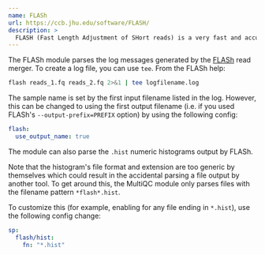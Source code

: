 ```yaml
---
name: FLASh
url: https://ccb.jhu.edu/software/FLASH/
description: >
  FLASH (Fast Length Adjustment of SHort reads) is a very fast and accurate software tool to merge paired-end reads from NGS data.
---
```


The FLASh module parses the log messages generated by the [FLASh](https://ccb.jhu.edu/software/FLASH/) read merger. To create a log file, you can use `tee`. From the FLASh help:

```bash
flash reads_1.fq reads_2.fq 2>&1 | tee logfilename.log
```

The sample name is set by the first input filename listed in the log. However, this can be changed to using the first output filename (i.e. if you used FLASh's `--output-prefix=PREFIX` option) by using the following config:

```yaml
flash:
  use_output_name: true
```

The module can also parse the `.hist` numeric histograms output by FLASh.

Note that the histogram's file format and extension are too generic by themselves which could result in the accidental parsing a file output by another tool. To get around this, the MultiQC module only parses files with the filename pattern `*flash*.hist`.

To customize this (for example, enabling for any file ending in `*.hist`), use the following config change:

```yaml
sp:
  flash/hist:
    fn: "*.hist"
```
